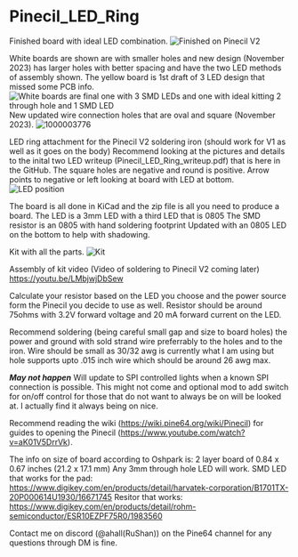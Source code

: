# Pinecil_LED_Ring
Finished board with ideal LED combination.
![Finished on Pinecil V2](https://user-images.githubusercontent.com/11600701/229526712-a325feed-b0db-4e21-88da-b15dfb0e2050.jpg)

White boards are shown are with smaller holes and new design (November 2023) has larger holes with better spacing and have the two LED methods of assembly shown. The yellow board is 1st draft of 3 LED design that missed some PCB info.
![White boards are final one with 3 SMD LEDs and one with ideal kitting 2 through hole and 1 SMD LED](https://user-images.githubusercontent.com/11600701/229527973-ac94ad17-4ff0-4593-b01a-694673d7ccf6.jpg) New updated wire connection holes that are oval and square (November 2023). ![1000003776](https://github.com/Herushan/Pinecil_LED_Ring/assets/11600701/a4525656-6f33-4f23-bb19-37d8116f10a0)


LED ring attachment for the Pinecil V2 soldering iron (should work for V1 as well as it goes on the body)
Recommend looking at the pictures and details to the inital two LED writeup (Pinecil_LED_Ring_writeup.pdf) that is here in the GitHub. The square holes are negative and round is positive. Arrow points to negative or left looking at board with LED at bottom.
![LED position](https://user-images.githubusercontent.com/11600701/229527044-bc8cfd04-92c3-4f6d-9502-6295e74ce870.jpg)

The board is all done in KiCad and the zip file is all you need to produce a board. 
The LED is a 3mm LED with a third LED that is 0805
The SMD resistor is an 0805 with hand soldering footprint
Updated with an 0805 LED on the bottom to help with shadowing.

Kit with all the parts.
![Kit](https://user-images.githubusercontent.com/11600701/229527068-05a625a5-869c-4610-959b-0d75b36e5cd8.jpg)

Assembly of kit video (Video of soldering to Pinecil V2 coming later)
https://youtu.be/LMbjwjDbSew

Calculate your resistor based on the LED you choose and the power source form the Pinecil you decide to use as well. Resistor should be around 75ohms with 3.2V forward voltage and 20 mA forward current on the LED.

Recommend soldering (being careful small gap and size to board holes) the power and ground with sold strand wire preferrably to the holes and to the iron. Wire should be small as 30/32 awg is currently what I am using but hole supports upto .015 inch wire which should be around 26 awg max.

***May not happen*** Will update to SPI controlled lights when a known SPI connection is possible. This might not come and optional mod to add switch for on/off control for those that do not want to always be on will be looked at. I actually find it always being on nice.

Recommend reading the wiki (https://wiki.pine64.org/wiki/Pinecil) for guides to opening the Pinecil (https://www.youtube.com/watch?v=aK01V5DrrVk).

The info on size of board according to Oshpark is: 2 layer board of 0.84 x 0.67 inches (21.2 x 17.1 mm)
Any 3mm through hole LED will work.
SMD LED that works for the pad: https://www.digikey.com/en/products/detail/harvatek-corporation/B1701TX-20P000614U1930/16671745
Resitor that works: https://www.digikey.com/en/products/detail/rohm-semiconductor/ESR10EZPF75R0/1983560

Contact me on discord (@ahall(RuShan)) on the Pine64 channel for any questions through DM is fine.
